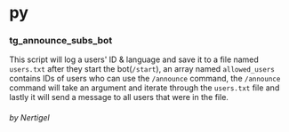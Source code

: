 # py

### tg_announce_subs_bot
This script will log a users' ID & language and save it to a file named `users.txt` after they start the bot(`/start`), an array named `allowed_users` contains IDs of users who can use the `/announce` command, 
the `/announce` command will take an argument and iterate through the `users.txt` file and lastly it will send a message to all users that were in the file.

###### by Nertigel
